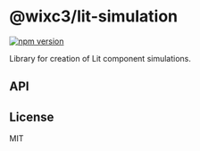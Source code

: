 # @wixc3/lit-simulation

[![npm version](https://img.shields.io/npm/v/@wixc3/lit-simulation.svg)](https://www.npmjs.com/package/@wixc3/lit-simulation)

Library for creation of Lit component simulations.

## API

## License

MIT
